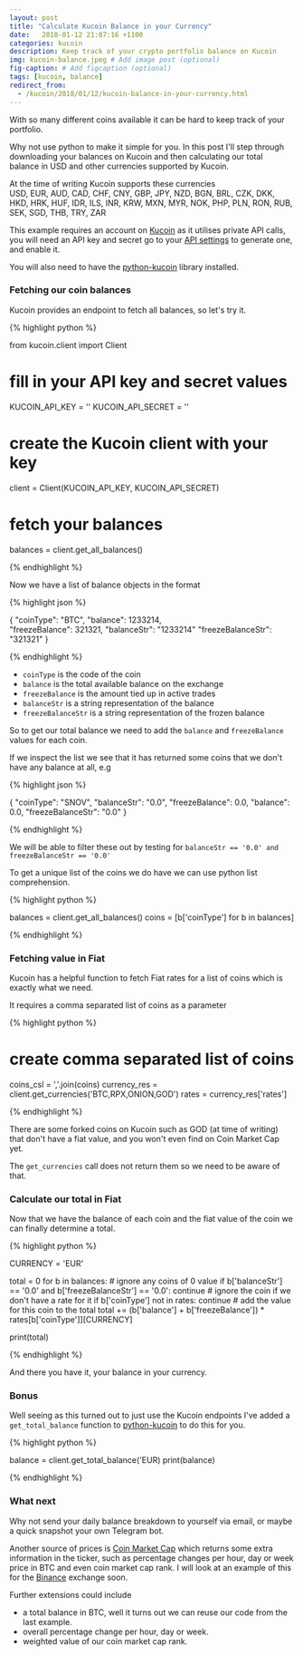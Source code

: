 ```yaml
---
layout: post
title: "Calculate Kucoin Balance in your Currency"
date:   2018-01-12 21:07:16 +1100
categories: kucoin
description: Keep track of your crypto portfolio balance on Kucoin
img: kucoin-balance.jpeg # Add image post (optional)
fig-caption: # Add figcaption (optional)
tags: [kucoin, balance]
redirect_from:
  - /kucoin/2018/01/12/kucoin-balance-in-your-currency.html
---
```

With so many different coins available it can be hard to keep track of your portfolio.

Why not use python to make it simple for you. In this post I'll step through downloading your balances on Kucoin
and then calculating our total balance in USD and other currencies supported by Kucoin.

At the time of writing Kucoin supports these currencies      
USD, EUR, AUD, CAD, CHF, CNY, GBP, JPY, NZD, BGN, BRL, CZK, DKK, HKD, HRK, HUF, IDR, ILS, INR, KRW, MXN, MYR, NOK, PHP, PLN, RON, RUB, SEK, SGD, THB, TRY, ZAR

This example requires an account on [Kucoin][kucoin] as it utilises private API calls, you will need an API key and secret
go to your [API settings][kucoin-api-settings] to generate one, and enable it.

You will also need to have the [python-kucoin][python-kucoin] library installed.

### Fetching our coin balances

Kucoin provides an endpoint to fetch all balances, so let's try it.

{% highlight python %}

from kucoin.client import Client

# fill in your API key and secret values
KUCOIN_API_KEY = ''
KUCOIN_API_SECRET = ''

# create the Kucoin client with your key
client = Client(KUCOIN_API_KEY, KUCOIN_API_SECRET)

# fetch your balances
balances = client.get_all_balances()

{% endhighlight %}

Now we have a list of balance objects in the format

{% highlight json %}

{
    "coinType": "BTC",
    "balance": 1233214,  
    "freezeBalance": 321321, 
    "balanceStr": "1233214"
    "freezeBalanceStr": "321321"
}

{% endhighlight %}

- `coinType` is the code of the coin
- `balance` is the total available balance on the exchange
- `freezeBalance` is the amount tied up in active trades
- `balanceStr` is a string representation of the balance
- `freezeBalanceStr` is a string representation of the frozen balance

So to get our total balance we need to add the `balance` and `freezeBalance` values for each coin.

If we inspect the list we see that it has returned some coins that we don't have any balance at all, e.g

{% highlight json %}

{
    "coinType": "SNOV",
    "balanceStr": "0.0",
    "freezeBalance": 0.0,
    "balance": 0.0,
    "freezeBalanceStr": "0.0"
}

{% endhighlight %}

We will be able to filter these out by testing for `balanceStr == '0.0' and freezeBalanceStr == '0.0'`

To get a unique list of the coins we do have we can use python list comprehension.

{% highlight python %}

balances = client.get_all_balances()
coins = [b['coinType'] for b in balances]

{% endhighlight %}

### Fetching value in Fiat

Kucoin has a helpful function to fetch Fiat rates for a list of coins which is exactly what we need.

It requires a comma separated list of coins as a parameter

{% highlight python %}

# create comma separated list of coins

coins_csl = ','.join(coins)
currency_res = client.get_currencies('BTC,RPX,ONION,GOD')
rates = currency_res['rates']

{% endhighlight %}

There are some forked coins on Kucoin such as GOD (at time of writing) that don't have a fiat value, and you
won't even find on Coin Market Cap yet.

The `get_currencies` call does not return them so we need to be aware of that.

### Calculate our total in Fiat

Now that we have the balance of each coin and the fiat value of the coin we can finally determine a total.

{% highlight python %}

CURRENCY = 'EUR'

total = 0
for b in balances:
    # ignore any coins of 0 value
    if b['balanceStr'] == '0.0' and b['freezeBalanceStr'] == '0.0':
        continue
    # ignore the coin if we don't have a rate for it
    if b['coinType'] not in rates:
        continue
    # add the value for this coin to the total
    total += (b['balance'] + b['freezeBalance']) * rates[b['coinType']][CURRENCY]

print(total)

{% endhighlight %}

And there you have it, your balance in your currency.

### Bonus

Well seeing as this turned out to just use the Kucoin endpoints I've added a `get_total_balance` function
to [python-kucoin][python-kucoin] to do this for you.

{% highlight python %}

balance = client.get_total_balance('EUR)
print(balance)

{% endhighlight %}

### What next

Why not send your daily balance breakdown to yourself via email, or maybe a quick snapshot your own Telegram bot.

Another source of prices is [Coin Market Cap][coin-market-cap] which returns some extra information in the ticker, such as percentage changes per hour, day or week
price in BTC and even coin market cap rank. I will look at an example of this for the [Binance][binance] exchange soon.

Further extensions could include
- a total balance in BTC, well it turns out we can reuse our code from the last example.
- overall percentage change per hour, day or week.
- weighted value of our coin market cap rank.


[binance]: https://www.binance.com/en/register?ref=KNNBYWG8
[kucoin]: https://www.kucoin.com/#/?r=E42cWB
[get_klines]: https://python-binance.readthedocs.io/en/latest/binance.html#binance.client.Client.get_klines
[binance-examples]: https://github.com/sammchardy/python-binance/tree/master/examples
[python-kucoin]: https://github.com/sammchardy/python-kucoin
[coin-market-cap]: https://coinmarketcap.com
[kucoin-api-settings]: <https://www.kucoin.com/#/user/setting/api>